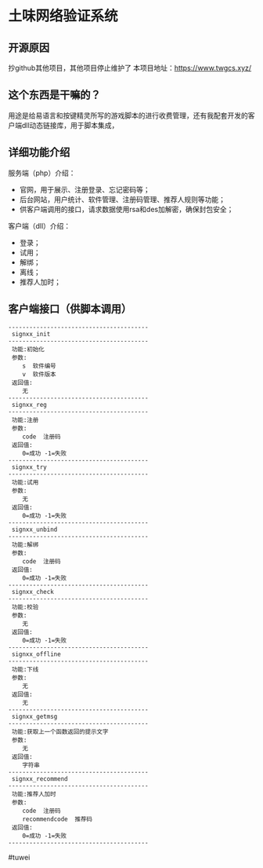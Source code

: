 # 土味网络验证系统


## 开源原因

抄github其他项目，其他项目停止维护了
本项目地址：https://www.twgcs.xyz/

## 这个东西是干嘛的？

用途是给易语言和按键精灵所写的游戏脚本的进行收费管理，还有我配套开发的客户端dll动态链接库，用于脚本集成，

## 详细功能介绍

服务端（php）介绍：

* 官网，用于展示、注册登录、忘记密码等；
* 后台网站，用户统计、软件管理、注册码管理、推荐人规则等功能；
* 供客户端调用的接口，请求数据使用rsa和des加解密，确保封包安全；

客户端（dll）介绍：

* 登录；
* 试用；
* 解绑；
* 离线；
* 推荐人加时；

## 客户端接口（供脚本调用）

```
----------------------------------------
 signxx_init
----------------------------------------
 功能:初始化
 参数:
    s  软件编号
    v  软件版本
 返回值:
    无
----------------------------------------
 signxx_reg
----------------------------------------
 功能:注册
 参数:
    code  注册码
 返回值:
    0=成功 -1=失败
----------------------------------------
 signxx_try
----------------------------------------
 功能:试用
 参数:
    无
 返回值:
    0=成功 -1=失败
----------------------------------------
 signxx_unbind
----------------------------------------
 功能:解绑
 参数:
    code  注册码
 返回值:
    0=成功 -1=失败
----------------------------------------
 signxx_check
----------------------------------------
 功能:校验
 参数:
    无
 返回值:
    0=成功 -1=失败
----------------------------------------
 signxx_offline
----------------------------------------
 功能:下线
 参数:
    无
 返回值:
    无
----------------------------------------
 signxx_getmsg
----------------------------------------
 功能:获取上一个函数返回的提示文字
 参数:
    无
 返回值:
    字符串
----------------------------------------
 signxx_recommend
----------------------------------------
 功能:推荐人加时
 参数:
    code  注册码
    recommendcode  推荐码
 返回值:
    0=成功 -1=失败
----------------------------------------

```


#tuwei 

